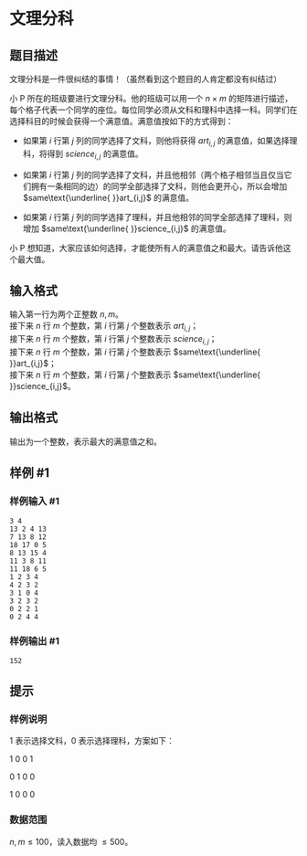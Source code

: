 # 文理分科

## 题目描述

文理分科是一件很纠结的事情！（虽然看到这个题目的人肯定都没有纠结过）

小 P 所在的班级要进行文理分科。他的班级可以用一个 $n\times m$ 的矩阵进行描述，每个格子代表一个同学的座位。每位同学必须从文科和理科中选择一科。同学们在选择科目的时候会获得一个满意值。满意值按如下的方式得到：

- 如果第 $i$ 行第 $j$ 列的同学选择了文科，则他将获得 $art_{i,j}$ 的满意值，如果选择理科，将得到 $science_{i,j}$ 的满意值。

- 如果第 $i$ 行第 $j$ 列的同学选择了文科，并且他相邻（两个格子相邻当且仅当它们拥有一条相同的边）的同学全部选择了文科，则他会更开心，所以会增加 $same\text{\underline{ }}art_{i,j}$ 的满意值。

- 如果第 $i$ 行第 $j$ 列的同学选择了理科，并且他相邻的同学全部选择了理科，则增加 $same\text{\underline{ }}science_{i,j}$ 的满意值。

小 P 想知道，大家应该如何选择，才能使所有人的满意值之和最大。请告诉他这个最大值。

## 输入格式

输入第一行为两个正整数 $n,m$。  
接下来 $n$ 行 $m$ 个整数，第 $i$ 行第 $j$ 个整数表示 $art_{i,j}$；  
接下来 $n$ 行 $m$ 个整数，第 $i$ 行第 $j$ 个整数表示 $science_{i,j}$；  
接下来 $n$ 行 $m$ 个整数，第 $i$ 行第 $j$ 个整数表示 $same\text{\underline{ }}art_{i,j}$；  
接下来 $n$ 行 $m$ 个整数，第 $i$ 行第 $j$ 个整数表示 $same\text{\underline{ }}science_{i,j}$。

## 输出格式

输出为一个整数，表示最大的满意值之和。

## 样例 #1

### 样例输入 #1
```
3 4
13 2 4 13
7 13 8 12
18 17 0 5
8 13 15 4
11 3 8 11
11 18 6 5
1 2 3 4 
4 2 3 2
3 1 0 4
3 2 3 2
0 2 2 1
0 2 4 4
```

### 样例输出 #1

```
152
```

## 提示

### 样例说明

1 表示选择文科，0 表示选择理科，方案如下：

1  0  0  1

0  1  0  0

1  0  0  0

### 数据范围

$n,m\leq 100$，读入数据均 $\leq 500$。                                                                                                                                                              
